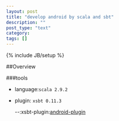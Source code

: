 ```yaml
---
layout: post
title: "develop android by scala and sbt"
description: ""
post_type: "text"
category: 
tags: []
---
```

{% include JB/setup %}

##Overview

###tools

* language:`scala 2.9.2`  
* plugin: `xsbt 0.11.3`   

    --:xsbt-plugin:[android-plugin](https://github.com/jberkel/android-plugin)

